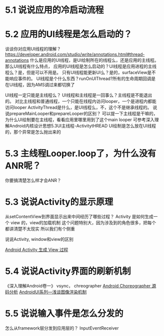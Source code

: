 # 5.1 说说应用的冷启动流程


# 5.2 应用的UI线程是怎么启动的？
谈谈你对应用UI线程的理解？
https://developer.android.com/studio/write/annotations.html#thread-annotations
什么是应用的UI线程，是UI绘制所在的线程么，还是应用的主线程。那么UI线程有什么特点，
应用的UI线程是怎么启动的？UI线程是应用进程的主线程么？是，但是可以不用是。
只有UI线程能更新UI么？是的，surfaceView是不能响应事件的。
UI线程是个什么东西？runOnUIThread?所有的生命周期回调是在UI线程，因为AMS调过来都切换了

UI线程一定只能是主线程么？
UI线程和主线程是一回事么？主线程是不能退出的。
对比主线程和普通线程，一个只能在线程内访问looper，一个是进程内都能访问looper
ActivityThread是什么，是UI线程么，不，这个不是继承线程的。
说说prepareMainLooper和prepareLooper的区别？
可以提一下主线程是干嘛的，为什么UI绘制要在主线程，看看应用里哪里用到了这个main looper
可参考深入理解Android内核设计思想5.3UI主线程-ActivitytHREAD
UI绘制是怎么放在UI线程的，那个异常是怎么抛出来的

# 5.3 主线程Looper.loop了，为什么没有ANR呢？
你要搞清楚怎么样才会ANR？

# 5.3 说说Activity的显示原理
从setContentView到界面显示出来中间经历了哪些过程？
Activity 是如何生成一个 view 的，view的加载机制
这个问题特别大，因为涉及到的角色很多，把每个都讲清楚不太现实
所以我们有个侧重

说说Activity, window和view的区别

[Android Activity 生成 View 过程](https://www.jianshu.com/p/e7c9916940b6)

# 5.4 说说Activity界面的刷新机制
《深入理解Android卷一》
vsync， chreographer
[Android Choreographer 源码分析](https://www.jianshu.com/p/996bca12eb1d)
[AndroidUI系列—浅谈图像渲染机制](https://www.jianshu.com/p/1998182670fb)


# 5.5 说说输入事件是怎么分发的
怎么从framework层分发到应用层的？
InputEventReceiver



